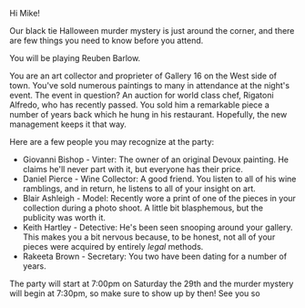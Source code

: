 Hi Mike!

Our black tie Halloween murder mystery is just around the corner, and there are few things you need to know before you attend.

You will be playing Reuben Barlow.

You are an art collector and proprieter of Gallery 16 on the West side of town. You've sold numerous paintings to many in attendance at the night's event. The event in question? An auction for world class chef, Rigatoni Alfredo, who has recently passed. You sold him a remarkable piece a number of years back which he hung in his restaurant. Hopefully, the new management keeps it that way.

Here are a few people you may recognize at the party:

- Giovanni Bishop - Vinter: The owner of an original Devoux painting. He claims he'll never part with it, but everyone has their price.
- Daniel Pierce - Wine Collector: A good friend. You listen to all of his wine ramblings, and in return, he listens to all of your insight on art.
- Blair Ashleigh - Model: Recently wore a print of one of the pieces in your collection during a photo shoot. A little bit blasphemous, but the publicity was worth it.
- Keith Hartley - Detective: He's been seen snooping around your gallery. This makes you a bit nervous because, to be honest, not all of your pieces were acquired by entirely *legal* methods.
- Rakeeta Brown - Secretary: You two have been dating for a number of years.

The party will start at 7:00pm on Saturday the 29th and the murder mystery will begin at 7:30pm, so make sure to show up by then! See you so